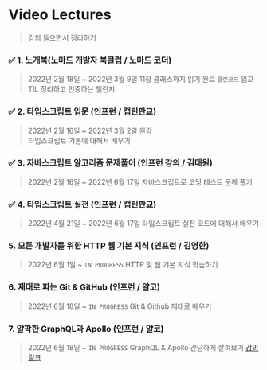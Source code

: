 # Video Lectures

> 강의 들으면서 정리하기

### ✅ 1. 노개북(노마드 개발자 북클럽 / 노마드 코더)

> 2022년 2월 18일 ~ 2022년 3월 9일 11장 클래스까지 읽기 완료
> `클린코드` 읽고 TIL 정리하고 인증하는 챌린지

### ✅ 2. 타입스크립트 입문 (인프런 / 캡틴판교)

> 2022년 2월 16일 ~ 2022년 3월 2일 완강  
> 타입스크립트 기본에 대해서 배우기

### ✅ 3. 자바스크립트 알고리즘 문제풀이 (인프런 강의 / 김태원)

> 2022년 2월 16일 ~ 2022년 6월 17일
> 자바스크립트로 코딩 테스트 문제 풀기

### ✅ 4. 타입스크립트 실전 (인프런 / 캡틴판교)

> 2022년 4월 21일 ~ 2022년 6월 17일
> 타입스크립트 실전 코드에 대해서 배우기

### 5. 모든 개발자를 위한 HTTP 웹 기본 지식 (인프런 / 김영한)

> 2022년 6월 1일 ~ `IN PROGRESS`
> HTTP 및 웹 기본 지식 학습하기

### 6. 제대로 파는 Git & GitHub (인프런 / 얄코)

> 2022년 6월 18일 ~ `IN PROGRESS`
> Git & Github 제대로 배우기

### 7. 얄팍한 GraphQL과 Apollo (인프런 / 얄코)

> 2022년 6월 18일 ~ `IN PROGRESS`
> GraphQL & Apollo 간단하게 살펴보기
> [강의 링크](https://www.inflearn.com/course/%EC%96%84%ED%8C%8D%ED%95%9C-graphql-apollo/)
